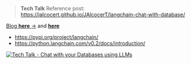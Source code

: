 > **Tech Talk** Reference post: https://jalcocert.github.io/JAlcocerT/langchain-chat-with-database/

[Blog **here** →](https://jalcocert.github.io/JAlcocerT/how-to-chat-with-your-data/) and [**here**](https://jalcocert.github.io/JAlcocerT/how-to-use-rags-with-python/#exploring-langchain)

* https://pypi.org/project/langchain/
* https://python.langchain.com/v0.2/docs/introduction/

[![Tech Talk - Chat with your Databases using LLMs](https://img.youtube.com/vi/KXamTdJA-uc/0.jpg)](https://www.youtube.com/watch?v=KXamTdJA-uc)